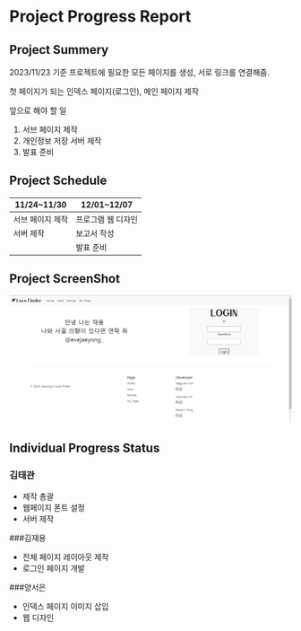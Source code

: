 # Project Progress Report

## Project Summery
2023/11/23 기준 프로젝트에 필요한 모든 페이지를 생성, 서로 링크를 연결해줌.

첫 페이지가 되는 인덱스 페이지(로그인), 메인 페이지 제작

앞으로 해야 할 일
1. 서브 페이지 제작
2. 개인정보 저장 서버 제작
3. 발표 준비

## Project Schedule
|11/24~11/30|12/01~12/07|
|-----------|-----------|
|서브 페이지 제작|프로그램 웹 디자인|
|서버 제작|보고서 작성|
||발표 준비|

## Project ScreenShot
![Image](/images/KakaoTalk_20231122_014547925.png)

## Individual Progress Status
### 김태관
 - 제작 총괄
 - 웹페이지 폰트 설정
 - 서버 제작

###김재용
 - 전체 페이지 레이아웃 제작
 - 로그인 페이지 개발

###양서은
 - 인덱스 페이지 이미지 삽입
 - 웹 디자인
